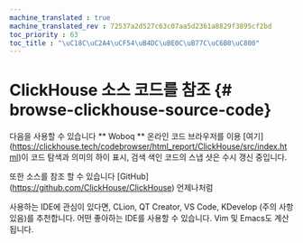 ```yaml
---
machine_translated : true
machine_translated_rev : 72537a2d527c63c07aa5d2361a8829f3895cf2bd
toc_priority : 63
toc_title : "\uC18C\uC2A4\uCF54\uB4DC\uBE0C\uB77C\uC6B0\uC800"
---
```


# ClickHouse 소스 코드를 참조 {# browse-clickhouse-source-code}

다음을 사용할 수 있습니다 ** Woboq ** 온라인 코드 브라우저를 이용 [여기] (https://clickhouse.tech/codebrowser/html_report/ClickHouse/src/index.html)이 코드 탐색과 의미의 하이 표시, 검색 색인 코드의 스냅 샷은 수시 갱신 중입니다.

또한 소스를 참조 할 수 있습니다 [GitHub] (https://github.com/ClickHouse/ClickHouse) 언제나처럼

사용하는 IDE에 관심이 있다면, CLion, QT Creator, VS Code, KDevelop (주의 사항 있음)를 추천합니다. 어떤 좋아하는 IDE를 사용할 수 있습니다. Vim 및 Emacs도 계산됩니다.
